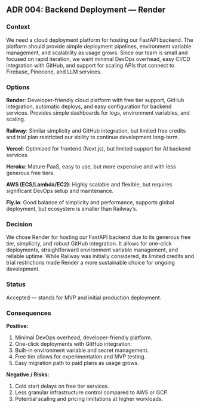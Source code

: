## ADR 004: Backend Deployment — Render

### Context
 We need a cloud deployment platform for hosting our FastAPI backend. The platform should provide simple deployment pipelines, environment variable management, and scalability as usage grows. Since our team is small and focused on rapid iteration, we want minimal DevOps overhead, easy CI/CD integration with GitHub, and support for scaling APIs that connect to Firebase, Pinecone, and LLM services.

### Options
**Render**: Developer-friendly cloud platform with free tier support, GitHub integration, automatic deploys, and easy configuration for backend services. Provides simple dashboards for logs, environment variables, and scaling.

**Railway**: Similar simplicity and GitHub integration, but limited free credits and trial plan restricted our ability to continue development long-term.

**Vercel**: Optimized for frontend (Next.js), but limited support for AI backend services.

**Heroku**: Mature PaaS, easy to use, but more expensive and with less generous free tiers.

**AWS (ECS/Lambda/EC2)**: Highly scalable and flexible, but requires significant DevOps setup and maintenance.

**Fly.io**: Good balance of simplicity and performance, supports global deployment, but ecosystem is smaller than Railway’s.

### Decision
We chose Render for hosting our FastAPI backend due to its generous free tier, simplicity, and robust GitHub integration. It allows for one-click deployments, straightforward environment variable management, and reliable uptime. While Railway was initially considered, its limited credits and trial restrictions made Render a more sustainable choice for ongoing development.

### Status
 Accepted — stands for MVP and initial production deployment.

### Consequences
**Positive:**
1. Minimal DevOps overhead, developer-friendly platform.
2. One-click deployments with GitHub integration.
3. Built-in environment variable and secret management.
4. Free tier allows for experimentation and MVP testing.
5. Easy migration path to paid plans as usage grows.

**Negative / Risks:**
1. Cold start delays on free tier services.
2. Less granular infrastructure control compared to AWS or GCP.
3. Potential scaling and pricing limitations at higher workloads.
